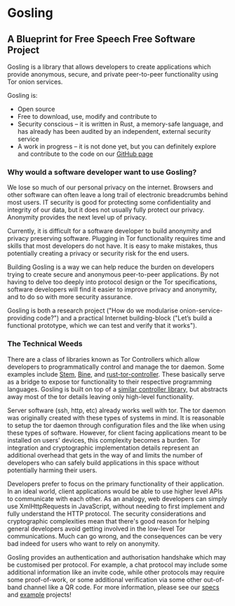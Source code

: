 # Gosling

## A Blueprint for Free Speech Free Software Project

Gosling is a library that allows developers to create applications which provide anonymous, secure, and private peer-to-peer functionality using Tor onion services.

Gosling is:

- Open source
- Free to download, use, modify and contribute to
- Security conscious – it is written in Rust, a memory-safe language, and has already has been audited by an independent, external security service
- A work in progress – it is not done yet, but you can definitely explore and contribute to the code on our [GitHub  page](https://github.com/blueprint-freespeech/gosling)

### Why would a software developer want to use Gosling?

We lose so much of our personal privacy on the internet. Browsers and other software can often leave a long trail of electronic breadcrumbs behind most users. IT security is good for protecting some confidentiality and integrity of our data, but it does not usually fully protect our privacy. Anonymity provides the next level up of privacy.

Currently, it is difficult for a software developer to build anonymity and privacy preserving software. Plugging in Tor functionality requires time and skills that most developers do not have. It is easy to make mistakes, thus potentially creating a privacy or security risk for the end users.

Building Gosling is a way we can help reduce the burden on developers trying to create secure and anonymous peer-to-peer applications. By not having to delve too deeply into protocol design or the Tor specifications, software developers will find it easier to improve privacy and anonymity, and to do so with more security assurance.

Gosling is both a research project ("How do we modularise onion-service-providing code?") and a practical Internet building-block ("Let’s build a functional prototype, which we can test and verify that it works").

### The Technical Weeds

There are a class of libraries known as Tor Controllers which allow developers to programmatically control and manage the tor daemon. Some examples include [Stem](https://stem.torproject.org/), [Bine](https://github.com/cretz/bine), and [rust-tor-controller](https://github.com/Dhole/rust-tor-controller). These basically serve as a bridge to expose tor functionality to their respective programming languages. Gosling is  built on top of a [similar controller library](https://crates.io/crates/tor-interface), but abstracts away most of the tor details leaving only high-level functionality.

Server software (ssh, http, etc) already works well with tor. The tor daemon was originally created with these types of systems in mind. It is reasonable to setup the tor daemon through configuration files and the like when using these types of software. However, for client facing applications meant to be installed on users' devices, this complexity becomes a burden. Tor integration and cryptographic implementation details represent an additional overhead that gets in the way of and limits the number of developers who can safely build applications in this space without potentially harming their users.

Developers prefer to focus on the primary functionality of their application. In an ideal world, client applications would be able to use higher level APIs to communicate with each other. As an analogy, web developers can simply use XmlHttpRequests in JavaScript, without needing to first implement and fully understand the HTTP protocol. The security considerations and cryptographic complexities mean that there's good reason for helping general developers avoid getting involved in the low-level Tor communications. Much can go wrong, and the consequences can be very bad indeed for users who want to rely on anonymity.

Gosling provides an authentication and authorisation handshake which may be customised per protocol. For example, a chat protocol may include some additional information like an invite code, while other protocols may require some proof-of-work, or some additional verification via some other out-of-band channel like a QR code. For more information, please see our [specs](./gosling-spec.xhtml) and [example](https://github.com/blueprint-freespeech/gosling/tree/main/source/examples) projects!